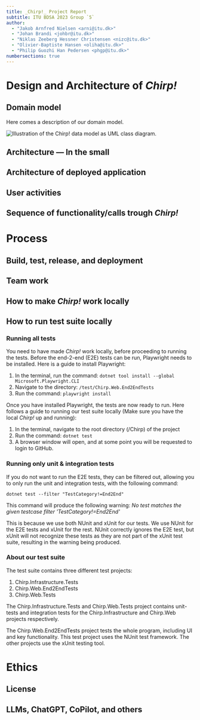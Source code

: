 ```yaml
---
title: _Chirp!_ Project Report
subtitle: ITU BDSA 2023 Group `5`
author:
  - "Jakob Arnfred Nielsen <arni@itu.dk>"
  - "Johan Brandi <johbr@itu.dk>"
  - "Niklas Zeeberg Hessner Christensen <nizc@itu.dk>"
  - "Olivier-Baptiste Hansen <oliha@itu.dk>"
  - "Philip Guozhi Han Pedersen <phgp@itu.dk>"
numbersections: true
---
```


# Design and Architecture of _Chirp!_

## Domain model

Here comes a description of our domain model.

![Illustration of the _Chirp!_ data model as UML class diagram.](docs/images/domain_model.png)

## Architecture — In the small

## Architecture of deployed application

## User activities

## Sequence of functionality/calls trough _Chirp!_

# Process

## Build, test, release, and deployment

## Team work

## How to make _Chirp!_ work locally

## How to run test suite locally

### Running all tests

You need to have made _Chirp!_ work locally, before proceeding to running the tests. Before the end-2-end (E2E) tests can be run, Playwright needs to be installed. Here is a guide to install Playwright:

1. In the terminal, run the command: `dotnet tool install --global Microsoft.Playwright.CLI`
2. Navigate to the directory: `/test/Chirp.Web.End2EndTests`
3. Run the command: `playwright install`

Once you have installed Playwright, the tests are now ready to run. Here follows a guide to running our test suite locally (Make sure you have the local _Chirp!_ up and running):

1. In the terminal, navigate to the root directory (/Chirp) of the project
2. Run the command: `dotnet test`
3. A browser window will open, and at some point you will be requested to login to GitHub.

### Running only unit & integration tests

If you do not want to run the E2E tests, they can be filtered out, allowing you to only run the unit and integration tests, with the following command:

`dotnet test --filter "TestCategory!=End2End"`

This command will produce the following warning:
_No test matches the given testcase filter 'TestCategory!=End2End'_

This is because we use both NUnit and xUnit for our tests. We use NUnit for the E2E tests and xUnit for the rest. NUnit correctly ignores the E2E test, but xUnit will not recognize these tests as they are not part of the xUnit test suite, resulting in the warning being produced.

### About our test suite

The test suite contains three different test projects:

1. Chirp.Infrastructure.Tests
2. Chirp.Web.End2EndTests
3. Chirp.Web.Tests

The Chirp.Infrastructure.Tests and Chirp.Web.Tests project contains unit-tests and integration tests for the Chirp.Infrastructure and Chirp.Web projects respectively.

The Chirp.Web.End2EndTests project tests the whole program, including UI and key functionality. This test project uses the NUnit test framework. The other projects use the xUnit testing tool.

# Ethics

## License

## LLMs, ChatGPT, CoPilot, and others
